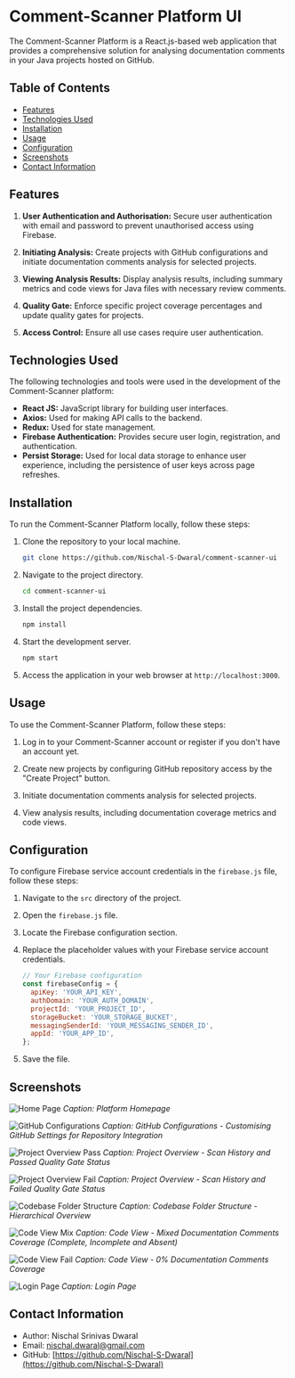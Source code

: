 
# Comment-Scanner Platform UI

The Comment-Scanner Platform is a React.js-based web application that provides a comprehensive solution for analysing documentation comments in your Java projects hosted on GitHub.

## Table of Contents

- [Features](#features)
- [Technologies Used](#technologies-used)
- [Installation](#installation)
- [Usage](#usage)
- [Configuration](#configuration)
- [Screenshots](#screenshots)
- [Contact Information](#contact-information)

## Features

1. **User Authentication and Authorisation:** Secure user authentication with email and password to prevent unauthorised access using Firebase.

2. **Initiating Analysis:** Create projects with GitHub configurations and initiate documentation comments analysis for selected projects.

3. **Viewing Analysis Results:** Display analysis results, including summary metrics and code views for Java files with necessary review comments.

4. **Quality Gate:** Enforce specific project coverage percentages and update quality gates for projects.

5. **Access Control:** Ensure all use cases require user authentication.

## Technologies Used

The following technologies and tools were used in the development of the Comment-Scanner platform:

- **React JS:** JavaScript library for building user interfaces.
- **Axios:** Used for making API calls to the backend.
- **Redux:** Used for state management.
- **Firebase Authentication:** Provides secure user login, registration, and authentication.
- **Persist Storage:** Used for local data storage to enhance user experience, including the persistence of user keys across page refreshes.

## Installation

To run the Comment-Scanner Platform locally, follow these steps:

1. Clone the repository to your local machine.

   ```bash
   git clone https://github.com/Nischal-S-Dwaral/comment-scanner-ui
   ```

2. Navigate to the project directory.

   ```bash
   cd comment-scanner-ui
   ```

3. Install the project dependencies.

   ```bash
   npm install
   ```

4. Start the development server.

   ```bash
   npm start
   ```

5. Access the application in your web browser at `http://localhost:3000`.

## Usage

To use the Comment-Scanner Platform, follow these steps:

1. Log in to your Comment-Scanner account or register if you don't have an account yet.

2. Create new projects by configuring GitHub repository access by the "Create Project" button.

3. Initiate documentation comments analysis for selected projects.

4. View analysis results, including documentation coverage metrics and code views.

## Configuration

To configure Firebase service account credentials in the `firebase.js` file, follow these steps:

1. Navigate to the `src` directory of the project.

2. Open the `firebase.js` file.

3. Locate the Firebase configuration section.

4. Replace the placeholder values with your Firebase service account credentials.

   ```javascript
   // Your Firebase configuration
   const firebaseConfig = {
     apiKey: 'YOUR_API_KEY',
     authDomain: 'YOUR_AUTH_DOMAIN',
     projectId: 'YOUR_PROJECT_ID',
     storageBucket: 'YOUR_STORAGE_BUCKET',
     messagingSenderId: 'YOUR_MESSAGING_SENDER_ID',
     appId: 'YOUR_APP_ID',
   };
   ```

5. Save the file.

## Screenshots


![Home Page](https://github.com/Nischal-S-Dwaral/comment-scanner-ui/blob/main/sample/home.png)
*Caption: Platform Homepage*


![GitHub Configurations](https://github.com/Nischal-S-Dwaral/comment-scanner-ui/blob/main/sample/create_project_config.png)
*Caption: GitHub Configurations - Customising GitHub Settings for Repository Integration*


![Project Overview Pass](https://github.com/Nischal-S-Dwaral/comment-scanner-ui/blob/main/sample/project_overview_passed.png)
*Caption: Project Overview - Scan History and Passed Quality Gate Status*

![Project Overview Fail](https://github.com/Nischal-S-Dwaral/comment-scanner-ui/blob/main/sample/project_overview_failed.png)
*Caption: Project Overview - Scan History and Failed Quality Gate Status*

![Codebase Folder Structure](https://github.com/Nischal-S-Dwaral/comment-scanner-ui/blob/main/sample/codebase_treeview.png)
*Caption: Codebase Folder Structure - Hierarchical Overview*

![Code View Mix](https://github.com/Nischal-S-Dwaral/comment-scanner-ui/blob/main/sample/codeview_mixed.png)
*Caption: Code View - Mixed Documentation Comments Coverage (Complete, Incomplete and Absent)*

![Code View Fail](https://github.com/Nischal-S-Dwaral/comment-scanner-ui/blob/main/sample/codeview_0_coverage.png)
*Caption: Code View - 0% Documentation Comments Coverage*

![Login Page](https://github.com/Nischal-S-Dwaral/comment-scanner-ui/blob/main/sample/login_page.png)
*Caption: Login Page*

## Contact Information

- Author: Nischal Srinivas Dwaral
- Email: nischal.dwaral@gmail.com
- GitHub: [https://github.com/Nischal-S-Dwaral](https://github.com/Nischal-S-Dwaral)